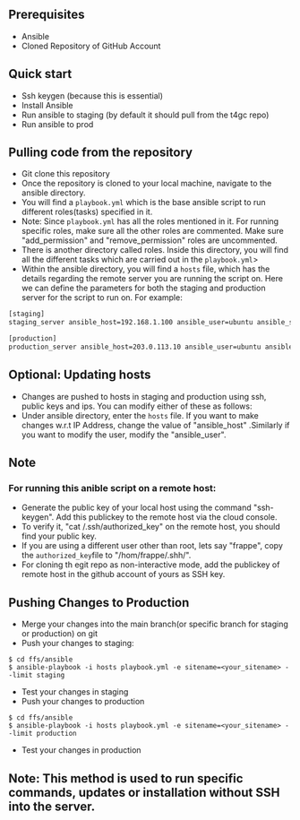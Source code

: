## Prerequisites
* Ansible
* Cloned Repository of GitHub Account

## Quick start
* Ssh keygen (because this is essential)
* Install Ansible
* Run ansible to staging (by default it should pull from the t4gc repo)
* Run ansible to prod

## Pulling code from the repository
* Git clone this repository
* Once the repository is cloned to your local machine, navigate to the ansible directory.
* You will find a `playbook.yml` which is the base ansible script to run different roles(tasks) specified in it.
* Note: Since `playbook.yml` has all the roles mentioned in it. For running specific roles, make sure all the other roles are commented. Make sure "add_permission" and "remove_permission" roles are uncommented.
* There is another directory called roles. Inside this directory, you will find all the different tasks which are carried out in the `playbook.yml`>
* Within the ansible directory, you will find a `hosts` file, which has the details regarding the remote server you are running the script on. Here we can define the parameters for both the staging and production server for the script to run on. For example:

```sh
[staging]
staging_server ansible_host=192.168.1.100 ansible_user=ubuntu ansible_ssh_private_key_file=~/.ssh/id_rsa

[production]
production_server ansible_host=203.0.113.10 ansible_user=ubuntu ansible_ssh_private_key_file=~/.ssh/id_rsa
```
## Optional: Updating hosts

* Changes are pushed to hosts in staging and production using ssh, public keys and ips. You can modify either of these as follows:
* Under ansible directory, enter the `hosts` file. If you want to make changes w.r.t IP Address, change the value of "ansible_host" .Similarly if you want to modify the user, modify the "ansible_user".

## Note
### For running this anible script on a remote host:
* Generate the public key of your local host using the command "ssh-keygen". Add this publickey to the remote host via the cloud console.
* To verify it,  "cat /.ssh/authorized_key" on the remote host, you should find your public key.
* If you are using a different user other than root, lets say "frappe", copy the `authorized_key`file to "/hom/frappe/.shh/".
* For cloning th egit repo as non-interactive mode, add the publickey of remote host in the github account of yours as SSH key.


## Pushing Changes to Production
* Merge your changes into the main branch(or specific branch for staging or production) on git
* Push your changes to staging:
```
$ cd ffs/ansible
$ ansible-playbook -i hosts playbook.yml -e sitename=<your_sitename> --limit staging
```
* Test your changes in staging
* Push your changes to production
```
$ cd ffs/ansible
$ ansible-playbook -i hosts playbook.yml -e sitename=<your_sitename> --limit production
```
* Test your changes in production


## Note: This method is used to run specific commands, updates or installation without SSH into the server.
